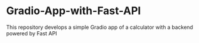# Gradio-App-with-Fast-API
This repository develops a simple Gradio app of a calculator with a backend powered by Fast API

